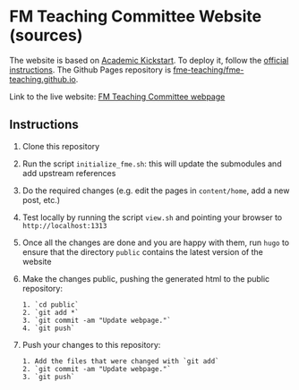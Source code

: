 # FM Teaching Committee Website (sources)

The website is based on [Academic Kickstart](https://sourcethemes.com/academic/). 
To deploy it, follow the [official instructions](https://sourcethemes.com/academic/docs/deployment/#github-pages). 
The Github Pages repository is [fme-teaching/fme-teaching.github.io](https://github.com/fme-teaching/fme-teaching.github.io).

Link to the live website: [FM Teaching Committee webpage](https://fme-teaching.github.io/)


## Instructions

 1. Clone this repository
 2. Run the script `initialize_fme.sh`: this will update the submodules and add
    upstream references
 3. Do the required changes (e.g. edit the pages in `content/home`, add a new
    post, etc.)
 4. Test locally by running the script `view.sh` and pointing your browser to
    `http://localhost:1313`
 5. Once all the changes are done and you are happy with them, run `hugo` to
    ensure that the directory `public` contains the latest version of the
    website
 6. Make the changes public, pushing the generated html to the public
    repository:

        1. `cd public`
        2. `git add *`
        3. `git commit -am "Update webpage."`
        4. `git push`

 7. Push your changes to this repository:

        1. Add the files that were changed with `git add`
        2. `git commit -am "Update webpage."`
        3. `git push`
